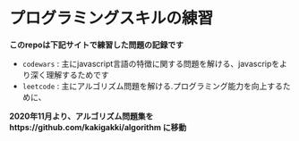 # プログラミングスキルの練習

**このrepoは下記サイトで練習した問題の記録です**

- `codewars` : 主にjavascript言語の特徴に関する問題を解ける、javascripをより深く理解するためです
- `leetcode` : 主にアルゴリズム問題を解ける.プログラミング能力を向上するために、

**2020年11月より、アルゴリズム問題集をhttps://github.com/kakigakki/algorithm に移動**
